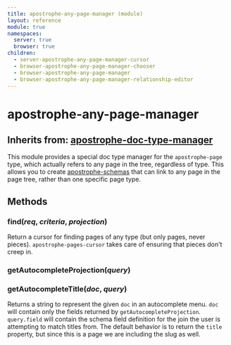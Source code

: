 ```yaml
---
title: apostrophe-any-page-manager (module)
layout: reference
module: true
namespaces:
  server: true
  browser: true
children:
  - server-apostrophe-any-page-manager-cursor
  - browser-apostrophe-any-page-manager-chooser
  - browser-apostrophe-any-page-manager
  - browser-apostrophe-any-page-manager-relationship-editor
---
```


# apostrophe-any-page-manager

## Inherits from: [apostrophe-doc-type-manager](https://github.com/apostrophecms/apostrophe-documentation/tree/56e9be7df36a153d8751804c1aac4ce5a70fd5c2/modules/apostrophe-doc-type-manager/index.html)

This module provides a special doc type manager for the `apostrophe-page` type, which actually refers to any page in the tree, regardless of type. This allows you to create [apostrophe-schemas](https://github.com/apostrophecms/apostrophe-documentation/tree/56e9be7df36a153d8751804c1aac4ce5a70fd5c2/modules/apostrophe-any-page-manager/Apostrophe%20schema%20joins/README.md) that can link to any page in the page tree, rather than one specific page type.

## Methods

### find\(_req_, _criteria_, _projection_\)

Return a cursor for finding pages of any type \(but only pages, never pieces\). `apostrophe-pages-cursor` takes care of ensuring that pieces don't creep in.

### getAutocompleteProjection\(_query_\)

### getAutocompleteTitle\(_doc_, _query_\)

Returns a string to represent the given `doc` in an autocomplete menu. `doc` will contain only the fields returned by `getAutocompleteProjection`. `query.field` will contain the schema field definition for the join the user is attempting to match titles from. The default behavior is to return the `title` property, but since this is a page we are including the slug as well.

